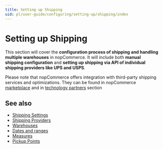 ```yaml
---
title: Setting up Shipping
uid: pl/user-guide/configuring/setting-up/shipping/index
---
```


# Setting up Shipping

This section will cover the **configuration process of shipping and handling multiple warehouses** in nopCommerce. It will include both **manual shipping configuration** and **setting up shipping via API of individual shipping providers like UPS and USPS**.

Please note that nopCommerce offers integration with third-party shipping services and optimizations. They can be found in nopCommerce [marketplace](http://www.nopcommerce.com/marketplace.aspx) and in [technology partners](http://www.nopcommerce.com/technologypartners.aspx) section

## See also

* [Shipping Settings](xref:pl/user-guide/configuring/setting-up/shipping/settings)
* [Shipping Providers](xref:pl/user-guide/configuring/setting-up/shipping/providers/index)
* [Warehouses](xref:pl/user-guide/configuring/setting-up/shipping/warehouses)
* [Dates and ranges](xref:pl/user-guide/configuring/setting-up/shipping/dates-ranges)
* [Measures](xref:pl/user-guide/configuring/setting-up/shipping/measures)
* [Pickup Points](xref:pl/user-guide/configuring/setting-up/shipping/pickup-points)